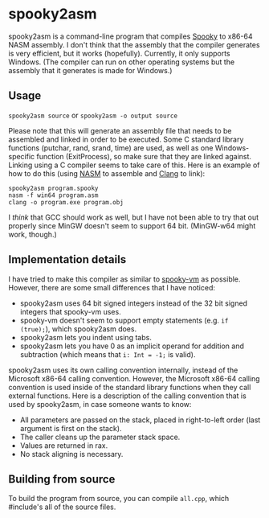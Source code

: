 spooky2asm
==========
spooky2asm is a command-line program that compiles [Spooky](https://github.com/jsannemo/spooky-vm/) to x86-64 NASM assembly. I don't think that the assembly that the compiler generates is very efficient, but it works (hopefully). Currently, it only supports Windows. (The compiler can run on other operating systems but the assembly that it generates is made for Windows.)

Usage
-----
`spooky2asm source` or `spooky2asm -o output source`

Please note that this will generate an assembly file that needs to be assembled and linked in order to be executed. Some C standard library functions (putchar, rand, srand, time) are used, as well as one Windows-specific function (ExitProcess), so make sure that they are linked against. Linking using a C compiler seems to take care of this. Here is an example of how to do this (using [NASM](https://www.nasm.us/) to assemble and [Clang](https://clang.llvm.org/) to link):  
```
spooky2asm program.spooky
nasm -f win64 program.asm
clang -o program.exe program.obj
```  
I _think_ that GCC should work as well, but I have not been able to try that out properly since MinGW doesn't seem to support 64 bit. (MinGW-w64 might work, though.)

Implementation details
----------------------
I have tried to make this compiler as similar to [spooky-vm](https://github.com/jsannemo/spooky-vm/) as possible. However, there are some small differences that I have noticed:
* spooky2asm uses 64 bit signed integers instead of the 32 bit signed integers that spooky-vm uses.
* spooky-vm doesn't seem to support empty statements (e.g. `if (true);`), which spooky2asm does.
* spooky2asm lets you indent using tabs.
* spooky2asm lets you have 0 as an implicit operand for addition and subtraction (which means that `i: Int = -1;` is valid).

spooky2asm uses its own calling convention internally, instead of the Microsoft x86-64 calling convention. However, the Microsoft x86-64 calling convention is used inside of the standard library functions when they call external functions. Here is a description of the calling convention that is used by spooky2asm, in case someone wants to know:
* All parameters are passed on the stack, placed in right-to-left order (last argument is first on the stack).
* The caller cleans up the parameter stack space.
* Values are returned in rax.
* No stack aligning is necessary.

Building from source
--------------------
To build the program from source, you can compile `all.cpp`, which #include's all of the source files.